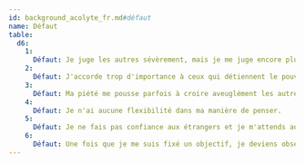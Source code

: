 ```yaml
---
id: background_acolyte_fr.md#défaut
name: Défaut
table:
  d6:
    1:
      Défaut: Je juge les autres sévèrement, mais je me juge encore plus durement.
    2:
      Défaut: J'accorde trop d'importance à ceux qui détiennent le pouvoir dans la hiérarchie catholique.
    3:
      Défaut: Ma piété me pousse parfois à croire aveuglément les autres représentants de l’Église.
    4:
      Défaut: Je n'ai aucune flexibilité dans ma manière de penser.
    5:
      Défaut: Je ne fais pas confiance aux étrangers et je m'attends au pire de leur part.
    6:
      Défaut: Une fois que je me suis fixé un objectif, je deviens obsédé par celui-ci au détriment de tout le reste.
---
```


